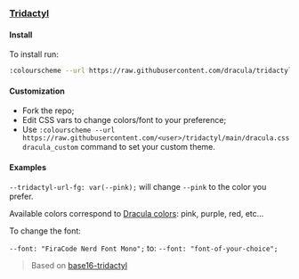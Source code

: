 ### [Tridactyl](https://github.com/tridactyl/tridactyl)

#### Install

To install run:

```sh
:colourscheme --url https://raw.githubusercontent.com/dracula/tridactyl/main/dracula.css dracula
```

#### Customization

- Fork the repo;
- Edit CSS vars to change colors/font to your preference;
- Use `:colourscheme --url https://raw.githubusercontent.com/<user>/tridactyl/main/dracula.css dracula_custom` command to set your custom theme.

#### Examples

`--tridactyl-url-fg: var(--pink);` will change `--pink` to the color you prefer.

Available colors correspond to [Dracula colors](https://draculatheme.com/contribute): pink, purple, red, etc...

To change the font:

`--font: "FiraCode Nerd Font Mono";` to: `--font: "font-of-your-choice";`

> Based on [base16-tridactyl](https://github.com/bezmi/base16-tridactyl)

